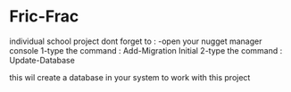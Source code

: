 # Fric-Frac
individual school project
dont forget to :
-open your nugget manager console
1-type the command : Add-Migration Initial
2-type the command : Update-Database

this wil create a database in your system to work with this project
